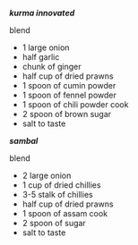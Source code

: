 ***kurma innovated***

blend
- 1 large onion
- half garlic
- chunk of ginger
- half cup of dried prawns
- 1 spoon of cumin powder
- 1 spoon of fennel powder
- 1 spoon of chili powder
cook
- 2 spoon of brown sugar
- salt to taste

***sambal***

blend
- 2 large onion
- 1 cup of dried chillies
- 3-5 stalk of chillies
- half cup of dried prawns
- 1 spoon of assam
cook
- 2 spoon of sugar
- salt to taste